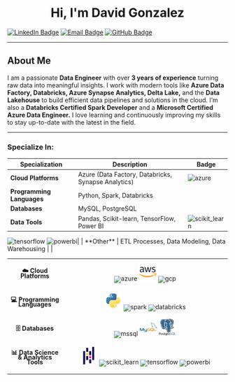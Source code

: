 <h1 align="center">Hi, I'm David Gonzalez</h1>

[![LinkedIn Badge](https://img.shields.io/badge/LinkedIn-Profile-blue)]((https://www.linkedin.com/in/davidgh95/))
[![Email Badge](https://img.shields.io/badge/Email-Me-red)](david.gonzlez.95@gmail.com)
[![GitHub Badge](https://img.shields.io/github/followers/yourusername?label=Follow&style=social)]((https://github.com/davidgonzalez95))

---

## **About Me**

I am a passionate **Data Engineer** with over **3 years of experience** turning raw data into meaningful insights. I work with modern tools like **Azure Data Factory, Databricks, Azure Synapse Analytics, Delta Lake,** and the **Data Lakehouse** to build efficient data pipelines and solutions in the cloud. I’m also a **Databricks Certified Spark Developer** and a **Microsoft Certified Azure Data Engineer.** I love learning and continuously improving my skills to stay up-to-date with the latest in the field.

---

### Specialize In:

| **Specialization**            | Description                                         | **Badge**
| ------------------------------| ----------------------------------------------------| ---------------------------------------|
| **Cloud Platforms**           | Azure (Data Factory, Databricks, Synapse Analytics) | <img src="https://www.vectorlogo.zone/logos/microsoft_azure/microsoft_azure-icon.svg" alt="azure" width="40" height="40" style="border: none;"/> |
| **Programming Languages**     | Python, Spark, Databricks                           | |
| **Databases**                 | MySQL, PostgreSQL                                   | |
| **Data Tools**                | Pandas, Scikit-learn, TensorFlow, Power BI          | <img src="https://upload.wikimedia.org/wikipedia/commons/0/05/Scikit_learn_logo_small.svg" alt="scikit_learn" width="40" height="40" style="border: none;"/>
<img src="https://www.vectorlogo.zone/logos/tensorflow/tensorflow-icon.svg" alt="tensorflow" width="40" height="40" style="border: none;"/>
<img src="https://www.vectorlogo.zone/logos/microsoft_powerbi/microsoft_powerbi-icon.svg" alt="powerbi" width="40" height="40" style="border: none;"/>|
| **Other**                     | ETL Processes, Data Modeling, Data Warehousing      |                                        |

<table style="width: 100%; table-layout: fixed; text-align: center;">
  <!-- Columna de Títulos -->
  <tr style="line-height: 0.8;">
    <td style="width: 25%;"><h4>☁️ Cloud Platforms</h4></td>
    <td>
      <a href="https://azure.microsoft.com/en-in/" target="_blank" rel="noreferrer" style="text-decoration: none;">
        <img src="https://www.vectorlogo.zone/logos/microsoft_azure/microsoft_azure-icon.svg" alt="azure" width="40" height="40" style="border: none;"/>
      </a>
      <a href="https://aws.amazon.com" target="_blank" rel="noreferrer" style="text-decoration: none;">
        <img src="https://raw.githubusercontent.com/devicons/devicon/master/icons/amazonwebservices/amazonwebservices-original-wordmark.svg" alt="aws" width="40" height="40" style="border: none;"/>
      </a>
      <a href="https://cloud.google.com" target="_blank" rel="noreferrer" style="text-decoration: none;">
        <img src="https://www.vectorlogo.zone/logos/google_cloud/google_cloud-icon.svg" alt="gcp" width="40" height="40" style="border: none;"/>
      </a>
    </td>
  </tr>
  <tr style="line-height: 0.8;">
    <td style="width: 25%;"><h4>💻 Programming Languages</h4></td>
    <td>
      <a href="https://www.python.org" target="_blank" rel="noreferrer" style="text-decoration: none;">
        <img src="https://raw.githubusercontent.com/devicons/devicon/master/icons/python/python-original.svg" alt="python" width="40" height="40" style="border: none;"/>
      </a>
      <a href="https://spark.apache.org/" target="_blank" rel="noreferrer" style="text-decoration: none;">
        <img src="https://upload.wikimedia.org/wikipedia/commons/f/f3/Apache_Spark_logo.svg" alt="spark" width="40" height="40" style="border: none;"/>
      </a>
      <a href="https://databricks.com/" target="_blank" rel="noreferrer" style="text-decoration: none;">
        <img src="https://upload.wikimedia.org/wikipedia/commons/6/63/Databricks_Logo.png" alt="databricks" width="60" height="40" style="border: none;"/>
      </a>
    </td>
  </tr>
  <tr style="line-height: 0.8;">
    <td style="width: 25%;"><h4>🗄️ Databases</h4></td>
    <td>
      <a href="https://www.microsoft.com/en-us/sql-server" target="_blank" rel="noreferrer" style="text-decoration: none;">
        <img src="https://www.svgrepo.com/show/303229/microsoft-sql-server-logo.svg" alt="mssql" width="40" height="40" style="border: none;"/>
      </a>
      <a href="https://www.mysql.com/" target="_blank" rel="noreferrer" style="text-decoration: none;">
        <img src="https://raw.githubusercontent.com/devicons/devicon/master/icons/mysql/mysql-original-wordmark.svg" alt="mysql" width="40" height="40" style="border: none;"/>
      </a>
      <a href="https://www.postgresql.org" target="_blank" rel="noreferrer" style="text-decoration: none;">
        <img src="https://raw.githubusercontent.com/devicons/devicon/master/icons/postgresql/postgresql-original-wordmark.svg" alt="postgresql" width="40" height="40" style="border: none;"/>
      </a>
    </td>
  </tr>
  <tr style="line-height: 0.8;">
    <td style="width: 25%;"><h4>📊 Data Science & Analytics Tools</h4></td>
    <td>
      <a href="https://pandas.pydata.org/" target="_blank" rel="noreferrer" style="text-decoration: none;">
        <img src="https://raw.githubusercontent.com/devicons/devicon/2ae2a900d2f041da66e950e4d48052658d850630/icons/pandas/pandas-original.svg" alt="pandas" width="40" height="40" style="border: none;"/>
      </a>
      <a href="https://scikit-learn.org/" target="_blank" rel="noreferrer" style="text-decoration: none;">
        <img src="https://upload.wikimedia.org/wikipedia/commons/0/05/Scikit_learn_logo_small.svg" alt="scikit_learn" width="40" height="40" style="border: none;"/>
      </a>
      <a href="https://www.tensorflow.org/" target="_blank" rel="noreferrer" style="text-decoration: none;">
        <img src="https://www.vectorlogo.zone/logos/tensorflow/tensorflow-icon.svg" alt="tensorflow" width="40" height="40" style="border: none;"/>
      </a>
      <a href="https://powerbi.microsoft.com/" target="_blank" rel="noreferrer" style="text-decoration: none;">
        <img src="https://www.vectorlogo.zone/logos/microsoft_powerbi/microsoft_powerbi-icon.svg" alt="powerbi" width="40" height="40" style="border: none;"/>
      </a>
    </td>
  </tr>
</table>
